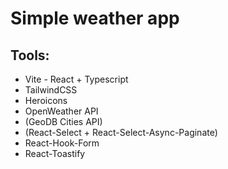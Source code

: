 # Simple weather app

## Tools:

- Vite - React + Typescript
- TailwindCSS
- Heroicons
- OpenWeather API
- (GeoDB Cities API)
- (React-Select + React-Select-Async-Paginate)
- React-Hook-Form
- React-Toastify
